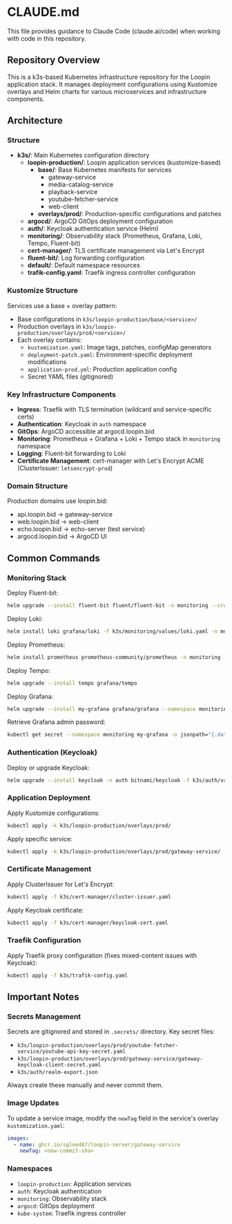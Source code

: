 # CLAUDE.md

This file provides guidance to Claude Code (claude.ai/code) when working with code in this repository.

## Repository Overview

This is a k3s-based Kubernetes infrastructure repository for the Loopin application stack. It manages deployment configurations using Kustomize overlays and Helm charts for various microservices and infrastructure components.

## Architecture

### Structure

- **k3s/**: Main Kubernetes configuration directory
  - **loopin-production/**: Loopin application services (kustomize-based)
    - **base/**: Base Kubernetes manifests for services
      - gateway-service
      - media-catalog-service
      - playback-service
      - youtube-fetcher-service
      - web-client
    - **overlays/prod/**: Production-specific configurations and patches
  - **argocd/**: ArgoCD GitOps deployment configuration
  - **auth/**: Keycloak authentication service (Helm)
  - **monitoring/**: Observability stack (Prometheus, Grafana, Loki, Tempo, Fluent-bit)
  - **cert-manager/**: TLS certificate management via Let's Encrypt
  - **fluent-bit/**: Log forwarding configuration
  - **default/**: Default namespace resources
  - **trafik-config.yaml**: Traefik ingress controller configuration

### Kustomize Structure

Services use a base + overlay pattern:
- Base configurations in `k3s/loopin-production/base/<service>/`
- Production overlays in `k3s/loopin-production/overlays/prod/<service>/`
- Each overlay contains:
  - `kustomization.yaml`: Image tags, patches, configMap generators
  - `deployment-patch.yaml`: Environment-specific deployment modifications
  - `application-prod.yml`: Production application config
  - Secret YAML files (gitignored)

### Key Infrastructure Components

- **Ingress**: Traefik with TLS termination (wildcard and service-specific certs)
- **Authentication**: Keycloak in `auth` namespace
- **GitOps**: ArgoCD accessible at argocd.loopin.bid
- **Monitoring**: Prometheus + Grafana + Loki + Tempo stack in `monitoring` namespace
- **Logging**: Fluent-bit forwarding to Loki
- **Certificate Management**: cert-manager with Let's Encrypt ACME (ClusterIssuer: `letsencrypt-prod`)

### Domain Structure

Production domains use loopin.bid:
- api.loopin.bid → gateway-service
- web.loopin.bid → web-client
- echo.loopin.bid → echo-server (test service)
- argocd.loopin.bid → ArgoCD UI

## Common Commands

### Monitoring Stack

Deploy Fluent-bit:
```sh
helm upgrade --install fluent-bit fluent/fluent-bit -n monitoring --create-namespace -f k3s/monitoring/values/fluent-bit.yaml
```

Deploy Loki:
```sh
helm install loki grafana/loki -f k3s/monitoring/values/loki.yaml -n monitoring
```

Deploy Prometheus:
```sh
helm install prometheus prometheus-community/prometheus -n monitoring
```

Deploy Tempo:
```sh
helm upgrade --install tempo grafana/tempo
```

Deploy Grafana:
```sh
helm upgrade --install my-grafana grafana/grafana --namespace monitoring -f k3s/monitoring/values/grafana.yaml
```

Retrieve Grafana admin password:
```sh
kubectl get secret --namespace monitoring my-grafana -o jsonpath="{.data.admin-password}" | base64 --decode ; echo
```

### Authentication (Keycloak)

Deploy or upgrade Keycloak:
```sh
helm upgrade --install keycloak -n auth bitnami/keycloak -f k3s/auth/values.yaml --set auth.adminPassword='{YOUR_PASSWORD}'
```

### Application Deployment

Apply Kustomize configurations:
```sh
kubectl apply -k k3s/loopin-production/overlays/prod/
```

Apply specific service:
```sh
kubectl apply -k k3s/loopin-production/overlays/prod/gateway-service/
```

### Certificate Management

Apply ClusterIssuer for Let's Encrypt:
```sh
kubectl apply -f k3s/cert-manager/cluster-issuer.yaml
```

Apply Keycloak certificate:
```sh
kubectl apply -f k3s/cert-manager/keycloak-cert.yaml
```

### Traefik Configuration

Apply Traefik proxy configuration (fixes mixed-content issues with Keycloak):
```sh
kubectl apply -f k3s/trafik-config.yaml
```

## Important Notes

### Secrets Management

Secrets are gitignored and stored in `.secrets/` directory. Key secret files:
- `k3s/loopin-production/overlays/prod/youtube-fetcher-service/youtube-api-key-secret.yaml`
- `k3s/loopin-production/overlays/prod/gateway-service/gateway-keycloak-client-secret.yaml`
- `k3s/auth/realm-export.json`

Always create these manually and never commit them.

### Image Updates

To update a service image, modify the `newTag` field in the service's overlay `kustomization.yaml`:
```yaml
images:
  - name: ghcr.io/sglee487/loopin-server/gateway-service
    newTag: <new-commit-sha>
```

### Namespaces

- `loopin-production`: Application services
- `auth`: Keycloak authentication
- `monitoring`: Observability stack
- `argocd`: GitOps deployment
- `kube-system`: Traefik ingress controller
